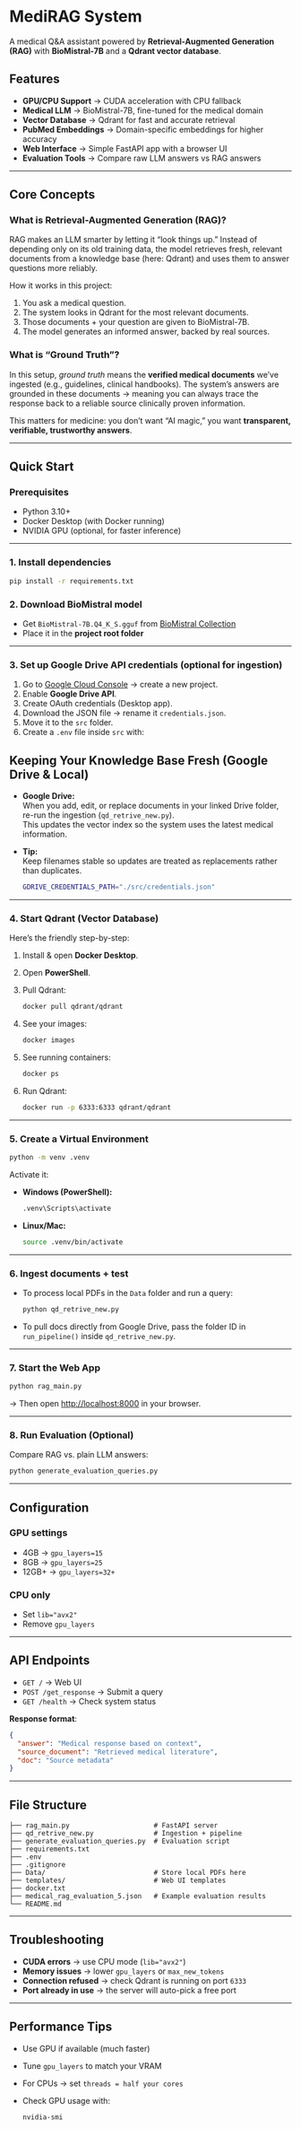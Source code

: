 # MediRAG System

A medical Q\&A assistant powered by **Retrieval-Augmented Generation (RAG)** with **BioMistral-7B** and a **Qdrant vector database**.

## Features

* **GPU/CPU Support** → CUDA acceleration with CPU fallback
* **Medical LLM** → BioMistral-7B, fine-tuned for the medical domain
* **Vector Database** → Qdrant for fast and accurate retrieval
* **PubMed Embeddings** → Domain-specific embeddings for higher accuracy
* **Web Interface** → Simple FastAPI app with a browser UI
* **Evaluation Tools** → Compare raw LLM answers vs RAG answers

---

## Core Concepts

### What is Retrieval-Augmented Generation (RAG)?

RAG makes an LLM smarter by letting it “look things up.”
Instead of depending only on its old training data, the model retrieves fresh, relevant documents from a knowledge base (here: Qdrant) and uses them to answer questions more reliably.

How it works in this project:

1. You ask a medical question.
2. The system looks in Qdrant for the most relevant documents.
3. Those documents + your question are given to BioMistral-7B.
4. The model generates an informed answer, backed by real sources.

### What is “Ground Truth”?

In this setup, *ground truth* means the **verified medical documents** we’ve ingested (e.g., guidelines, clinical handbooks).
The system’s answers are grounded in these documents → meaning you can always trace the response back to a reliable source clinically proven information.

This matters for medicine: you don’t want “AI magic,” you want **transparent, verifiable, trustworthy answers**.

---

## Quick Start

### Prerequisites

* Python 3.10+
* Docker Desktop (with Docker running)
* NVIDIA GPU (optional, for faster inference)

---

### 1. Install dependencies

```bash
pip install -r requirements.txt
```

### 2. Download BioMistral model

* Get `BioMistral-7B.Q4_K_S.gguf` from [BioMistral Collection](https://huggingface.co/collections/BioMistral)
* Place it in the **project root folder**

---

### 3. Set up Google Drive API credentials (optional for ingestion)

1. Go to [Google Cloud Console](https://console.cloud.google.com/) → create a new project.
2. Enable **Google Drive API**.
3. Create OAuth credentials (Desktop app).
4. Download the JSON file → rename it `credentials.json`.
5. Move it to the `src` folder.
6. Create a `.env` file inside `src` with:
## Keeping Your Knowledge Base Fresh (Google Drive & Local)

- **Google Drive:**  
  When you add, edit, or replace documents in your linked Drive folder, re-run the ingestion (`qd_retrive_new.py`).  
  This updates the vector index so the system uses the latest medical information.

- **Tip:**  
  Keep filenames stable so updates are treated as replacements rather than duplicates.

   ```bash
   GDRIVE_CREDENTIALS_PATH="./src/credentials.json"
   ```

---

### 4. Start Qdrant (Vector Database)

Here’s the friendly step-by-step:

1. Install & open **Docker Desktop**.
2. Open **PowerShell**.
3. Pull Qdrant:

   ```bash
   docker pull qdrant/qdrant
   ```
4. See your images:

   ```bash
   docker images
   ```
5. See running containers:

   ```bash
   docker ps
   ```
6. Run Qdrant:

   ```bash
   docker run -p 6333:6333 qdrant/qdrant
   ```

---

### 5. Create a Virtual Environment

```bash
python -m venv .venv
```

Activate it:

* **Windows (PowerShell):**

  ```bash
  .venv\Scripts\activate
  ```
* **Linux/Mac:**

  ```bash
  source .venv/bin/activate
  ```

---

### 6. Ingest documents + test

* To process local PDFs in the `Data` folder and run a query:

  ```bash
  python qd_retrive_new.py
  ```
* To pull docs directly from Google Drive, pass the folder ID in `run_pipeline()` inside `qd_retrive_new.py`.

---

### 7. Start the Web App

```bash
python rag_main.py
```

→ Then open [http://localhost:8000](http://localhost:8000) in your browser.

---

### 8. Run Evaluation (Optional)

Compare RAG vs. plain LLM answers:

```bash
python generate_evaluation_queries.py
```

---

## Configuration

### GPU settings

* 4GB → `gpu_layers=15`
* 8GB → `gpu_layers=25`
* 12GB+ → `gpu_layers=32+`

### CPU only

* Set `lib="avx2"`
* Remove `gpu_layers`

---

## API Endpoints

* `GET /` → Web UI
* `POST /get_response` → Submit a query
* `GET /health` → Check system status

**Response format**:

```json
{
  "answer": "Medical response based on context",
  "source_document": "Retrieved medical literature",
  "doc": "Source metadata"
}
```

---

## File Structure

```
├── rag_main.py                     # FastAPI server
├── qd_retrive_new.py               # Ingestion + pipeline
├── generate_evaluation_queries.py  # Evaluation script
├── requirements.txt
├── .env
├── .gitignore
├── Data/                           # Store local PDFs here
├── templates/                      # Web UI templates
├── docker.txt
├── medical_rag_evaluation_5.json   # Example evaluation results
└── README.md
```

---

## Troubleshooting

* **CUDA errors** → use CPU mode (`lib="avx2"`)
* **Memory issues** → lower `gpu_layers` or `max_new_tokens`
* **Connection refused** → check Qdrant is running on port `6333`
* **Port already in use** → the server will auto-pick a free port

---

## Performance Tips

* Use GPU if available (much faster)
* Tune `gpu_layers` to match your VRAM
* For CPUs → set `threads = half your cores`
* Check GPU usage with:

  ```bash
  nvidia-smi
  ```
